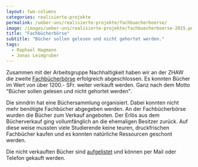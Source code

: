 ```yaml
---
layout: two-columns
categories: realisierte-projekte
permalink: /ueber-uns/realisierte-projekte/fachbuecherboerse/
image: /images/ueber-uns/realisierte-projekte/fachbuecherboerse-2015.png
title: "Fachbücherbörse"
subtitle: "Bücher sollen gelesen und nicht gehortet werden."
tags:
  - Raphael Hagmann
  - Jonas Leimgruber
---
```

Zusammen mit der Arbeitsgruppe Nachhaltigkeit haben wir an der ZHAW die zweite [Fachbücherbörse](/angebote/suffizienz/fachbuecherboerse/) erfolgreich abgeschlossen. Es konnten Bücher im Wert von über 1200.- SFr. weiter verkauft werden. Ganz nach dem Motto "Bücher sollen gelesen und nicht gehortet werden".

Die sinndrin hat eine Büchersammlung organisiert. Dabei konnten nicht mehr benötigte Fachbücher abgegeben werden. An der Fachbücherbörse wurden die Bücher zum Verkauf angeboten. Der Erlös aus dem Bücherverkauf ging vollumfänglich an die ehemaligen Besitzer zurück. Auf diese weise mussten viele Studierende keine teuren, druckfrischen Fachbücher kaufen und es konnten natürliche Ressourcen geschont werden.

Die nicht verkauften Bücher sind [aufgelistet](/angebote/suffizienz/fachbuecherboerse/zhaw/) und können per Mail oder Telefon gekauft werden.